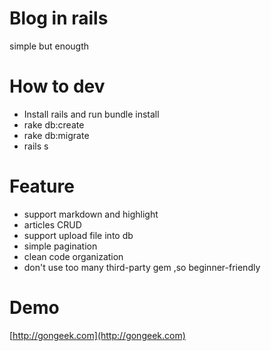 # Blog  in rails

simple but enougth

# How to dev
 + Install rails and run bundle install
 + rake db:create
 + rake db:migrate
 + rails s

 
# Feature
 + support markdown and highlight 
 + articles CRUD
 + support upload file into db
 + simple pagination
 + clean code organization
 + don't use too many third-party gem ,so beginner-friendly
  
# Demo
 [http://gongeek.com](http://gongeek.com)
